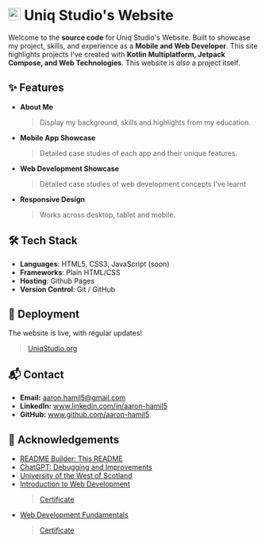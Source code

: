 # <img src="https://www.uniqstudio.org/images/logo_uniq.webp" alt="Shifly Logo" width="25"/> Uniq Studio's Website

Welcome to the **source code** for Uniq Studio's Website. Built to showcase my project, skills, and experience as a **Mobile and Web Developer**.
This site highlights projects I've created with **Kotlin Multiplatform, Jetpack Compose, and Web Technologies**. This website is *also* a project itself.

## ✨ Features
- **About Me**
    > Display my background, skills and highlights from my education.
- **Mobile App Showcase**
    > Detailed case studies of each app and their unique features.
- **Web Development Showcase**
    > Detailed case studies of web development concepts I've learnt
- **Responsive Design**
    > Works across desktop, tablet and mobile.

## 🛠️ Tech Stack
- **Languages**: HTML5, CSS3, JavaScript (soon)
- **Frameworks**: Plain HTML/CSS
- **Hosting**: Github Pages
- **Version Control**: Git / GitHub

## 🚀 Deployment
The website is live, with regular updates!
  > [UniqStudio.org](https://www.uniqstudio.org/)

## 📬 Contact
- **Email:** aaron.hamil5@gmail.com
- **LinkedIn:** www.linkedin.com/in/aaron-hamil5
- **GitHub:** www.github.com/aaron-hamil5

## 🙏 Acknowledgements
 - [README Builder: This README](https://readme.so/editor)
 - [ChatGPT: Debugging and Improvements](https://www.chatgpt.com/)
 - [University of the West of Scotland](https://www.uws.ac.uk/study/undergraduate/undergraduate-course-search/web-mobile-development/)
 - [Introduction to Web Development](https://www.udacity.com/course/intro-to-web-development--cd0038)
     >[Certificate](https://www.udacity.com/certificate/e/4aa0e73e-4e8b-11f0-b462-e3d0d33b6813)
 - [Web Development Fundamentals](https://www.udacity.com/course/web-development-fundamentals--cd0427)
     >[Certificate](https://www.udacity.com/certificate/e/96b6c198-4e9a-11f0-b327-2735bb7bb211)
